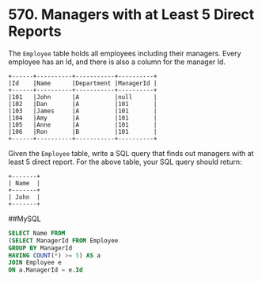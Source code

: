 # 570. Managers with at Least 5 Direct Reports

The `Employee` table holds all employees including their managers. Every employee has an Id, and there is also a column for the manager Id.
```
+------+----------+-----------+----------+
|Id    |Name 	  |Department |ManagerId |
+------+----------+-----------+----------+
|101   |John 	  |A 	      |null      |
|102   |Dan 	  |A 	      |101       |
|103   |James 	  |A 	      |101       |
|104   |Amy 	  |A 	      |101       |
|105   |Anne 	  |A 	      |101       |
|106   |Ron 	  |B 	      |101       |
+------+----------+-----------+----------+
```
Given the `Employee` table, write a SQL query that finds out managers with at least 5 direct report. For the above table, your SQL query should return:
```
+-------+
| Name  |
+-------+
| John  |
+-------+
```

##MySQL
```sql
SELECT Name FROM
(SELECT ManagerId FROM Employee
GROUP BY ManagerId
HAVING COUNT(*) >= 5) AS a
JOIN Employee e
ON a.ManagerId = e.Id
```
